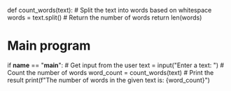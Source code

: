
def count_words(text):
    # Split the text into words based on whitespace
    words = text.split()
    # Return the number of words
    return len(words)

# Main program
if __name__ == "__main__":
    # Get input from the user
    text = input("Enter a text: ")
    # Count the number of words
    word_count = count_words(text)
    # Print the result
    print(f"The number of words in the given text is: {word_count}")
